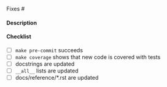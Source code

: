 Fixes #

#### Description


#### Checklist
<!-- If an item is not relevant, leave it unchecked -->
- [ ] `make pre-commit` succeeds
- [ ] `make coverage` shows that new code is covered with tests
- [ ] docstrings are updated
- [ ] `__all__` lists are updated
- [ ] docs/reference/*.rst are updated
